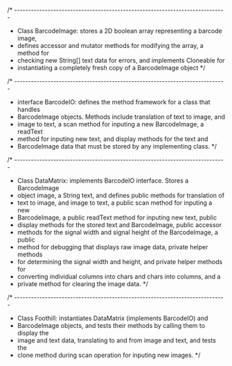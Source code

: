 /* ----------------------------------------------------------------------------
 * Class BarcodeImage: stores a 2D boolean array representing a barcode image,
 * defines accessor and mutator methods for modifying the array, a method for
 * checking new String[] text data for errors, and implements Cloneable for
 * instantiating a completely fresh copy of a BarcodeImage object
 */

/* ----------------------------------------------------------------------------
 * interface BarcodeIO: defines the method framework for a class that handles
 * BarcodeImage objects. Methods include translation of text to image, and
 * image to text, a scan method for inputing a new BarcodeImage, a readText
 * method for inputing new text, and display methods for the text and
 * BarcodeImage data that must be stored by any implementing class.
 */

 /* ----------------------------------------------------------------------------
  * Class DataMatrix: implements BarcodeIO interface. Stores a BarcodeImage
  * object image, a String text, and defines public methods for translation of
  * text to image, and image to text, a public scan method for inputing a new
  * BarcodeImage, a public readText method for inputing new text, public
  * display methods for the stored text and BarcodeImage, public accessor
  * methods for the signal width and signal height of the BarcodeImage, a public
  * method for debugging that displays raw image data, private helper methods
  * for determining the signal width and height, and private helper methods for
  * converting individual columns into chars and chars into columns, and a
  * private method for clearing the image data.
  */

 /* ----------------------------------------------------------------------------
  * Class Foothill: instantiates DataMatrix (implements BarcodeIO) and
  * BarcodeImage objects, and tests their methods by calling them to display the
  * image and text data, translating to and from image and text, and tests the
  * clone method during scan operation for inputing new images.
  */
